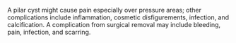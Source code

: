A pilar cyst might cause pain especially over pressure areas; other complications include inflammation, cosmetic disfigurements, infection, and calcification. A complication from surgical removal may include bleeding, pain, infection, and scarring.